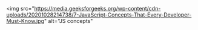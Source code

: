 <img src="https://media.geeksforgeeks.org/wp-content/cdn-uploads/20201028214738/7-JavaScript-Concepts-That-Every-Developer-Must-Know.jpg" alt="JS concepts"
